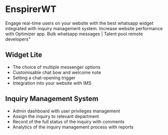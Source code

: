 # EnspirerWT

Engage real-time users on your website with the best whatsapp widget integrated with inquiry management system. Increase website performance with Optimizer app. Bulk whatsapp messages | Talent pool remote developers"


## Widget Lite

* The choice of multiple messenger options
* Customisable chat bow and welcome note
* Setting a chat-opening trigger
* Integration into your website with IMS

## Inquiry Management System

 * Admin dashboard with user privileges management
 * Assign the inquiry to relevant department
 * Record of the full status of the inquiry with comments
 * Analytics of the inquiry management process with reports